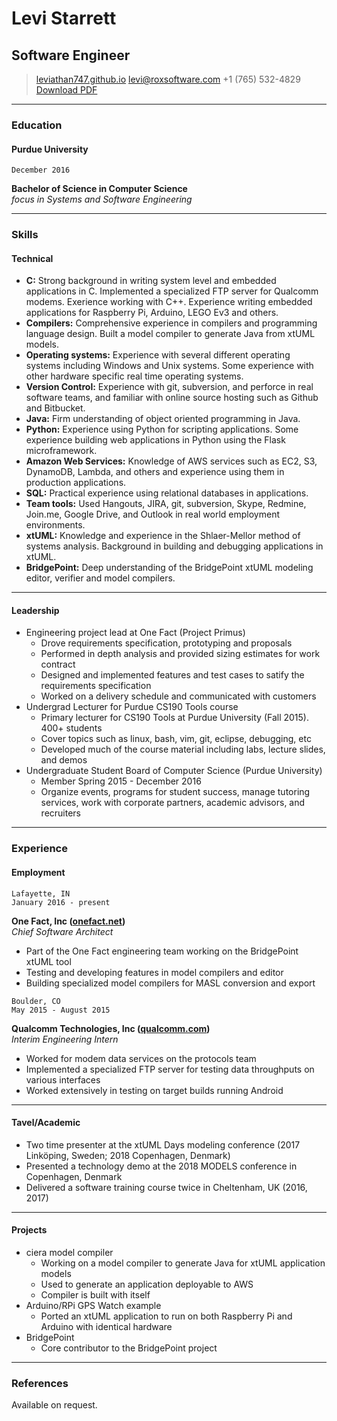 # Levi Starrett
## Software Engineer
> [leviathan747.github.io](http://leviathan747.github.io)
> [levi@roxsoftware.com](mailto:levi@roxsoftware.com)
> +1 (765) 532-4829
> [Download PDF](resume.pdf)

------

### Education

#### Purdue University

```right-align
December 2016
```
**Bachelor of Science in Computer Science**  
_focus in Systems and Software Engineering_

------

### Skills

#### Technical

- **C:** Strong background in writing system level and embedded applications in
  C. Implemented a specialized FTP server for Qualcomm modems.  Exerience
  working with C++. Experience writing embedded applications for Raspberry Pi,
  Arduino, LEGO Ev3 and others.
- **Compilers:** Comprehensive experience in compilers and programming language
  design. Built a model compiler to generate Java from xtUML models.
- **Operating systems:** Experience with several different operating systems
  including Windows and Unix systems. Some experience with other hardware
  specific real time operating systems.
- **Version Control:** Experience with git, subversion, and perforce in real
  software teams, and familiar with online source hosting such as Github and
  Bitbucket.
- **Java:** Firm understanding of object oriented programming in Java.
- **Python:** Experience using Python for scripting applications. Some
  experience building web applications in Python using the Flask
  microframework.
- **Amazon Web Services:** Knowledge of AWS services such as EC2, S3, DynamoDB,
  Lambda, and others and experience using them in production applications.
- **SQL:** Practical experience using relational databases in applications.
- **Team tools:** Used Hangouts, JIRA, git, subversion, Skype, Redmine,
  Join.me, Google Drive, and Outlook in real world employment environments.
- **xtUML:** Knowledge and experience in the Shlaer-Mellor method of systems
  analysis. Background in building and debugging applications in xtUML.
- **BridgePoint:** Deep understanding of the BridgePoint xtUML modeling editor,
  verifier and model compilers.

------

#### Leadership

- Engineering project lead at One Fact (Project Primus)
  * Drove requirements specification, prototyping and proposals
  * Performed in depth analysis and provided sizing estimates for work contract
  * Designed and implemented features and test cases to satify the requirements
    specification
  * Worked on a delivery schedule and communicated with customers
- Undergrad Lecturer for Purdue CS190 Tools course
  * Primary lecturer for CS190 Tools at Purdue University (Fall 2015). 400+ students
  * Cover topics such as linux, bash, vim, git, eclipse, debugging, etc
  * Developed much of the course material including labs, lecture slides, and demos
- Undergraduate Student Board of Computer Science (Purdue University)
  * Member Spring 2015 - December 2016
  * Organize events, programs for student success, manage tutoring services,
    work with corporate partners, academic advisors, and recruiters

------

### Experience

#### Employment

```right-text-align
Lafayette, IN
January 2016 - present
```
**One Fact, Inc ([onefact.net](http://onefact.net))**  
_Chief Software Architect_

- Part of the One Fact engineering team working on the BridgePoint xtUML tool
- Testing and developing features in model compilers and editor
- Building specialized model compilers for MASL conversion and export

```right-text-align
Boulder, CO
May 2015 - August 2015
```
**Qualcomm Technologies, Inc ([qualcomm.com](http://qualcomm.com))**  
_Interim Engineering Intern_

- Worked for modem data services on the protocols team
- Implemented a specialized FTP server for testing data throughputs on various
  interfaces
- Worked extensively in testing on target builds running Android

------

#### Tavel/Academic

- Two time presenter at the xtUML Days modeling conference (2017
  Linköping, Sweden; 2018 Copenhagen, Denmark)
- Presented a technology demo at the 2018 MODELS conference in Copenhagen,
  Denmark
- Delivered a software training course twice in Cheltenham, UK (2016, 2017)

------

#### Projects

- ciera model compiler
  * Working on a model compiler to generate Java for xtUML application models
  * Used to generate an application deployable to AWS
  * Compiler is built with itself
- Arduino/RPi GPS Watch example
  * Ported an xtUML application to run on both Raspberry Pi and Arduino with
    identical hardware
- BridgePoint
  - Core contributor to the BridgePoint project

------

### References

Available on request.

